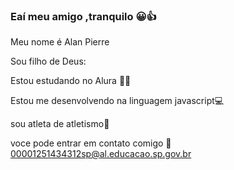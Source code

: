 ### Eaí meu amigo ,tranquilo  😀👍

Meu nome é Alan Pierre

Sou filho de Deus:

Estou estudando no Alura 👨‍🎓

Estou me desenvolvendo na linguagem javascript💻

sou atleta de atletismo🏃

voce pode entrar em contato comigo 📧 00001251434312sp@al.educacao.sp.gov.br

